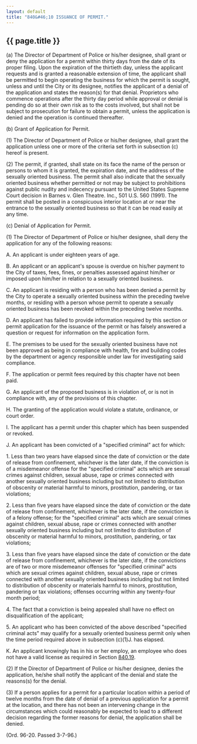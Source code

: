 ```yaml
---
layout: default 
title: "840&#46;10 ISSUANCE OF PERMIT."
---
```


{{ page.title }}
----------------

​(a) The Director of Department of Police or his/her designee, shall
grant or deny the application for a permit within thirty days from the
date of its proper filing. Upon the expiration of the thirtieth day,
unless the applicant requests and is granted a reasonable extension of
time, the applicant shall be permitted to begin operating the business
for which the permit is sought, unless and until the City or its
designee, notifies the applicant of a denial of the application and
states the reason(s) for that denial. Proprietors who commence
operations after the thirty day period while approval or denial is
pending do so at their own risk as to the costs involved, but shall not
be subject to prosecution for failure to obtain a permit, unless the
application is denied and the operation is continued thereafter.

​(b) Grant of Application for Permit.

​(1) The Director of Department of Police or his/her designee, shall
grant the application unless one or more of the criteria set forth in
subsection (c) hereof is present.

​(2) The permit, if granted, shall state on its face the name of the
person or persons to whom it is granted, the expiration date, and the
address of the sexually oriented business. The permit shall also
indicate that the sexually oriented business whether permitted or not
may be subject to prohibitions against public nudity and indecency
pursuant to the United States Supreme Court decision in Barnes v. Glen
Theatre. Inc., 501 U.S. 560 (1991). The permit shall be posted in a
conspicuous interior location at or near the entrance to the sexually
oriented business so that it can be read easily at any time.

​(c) Denial of Application for Permit.

​(1) The Director of Department of Police or his/her designee, shall
deny the application for any of the following reasons:

A. An applicant is under eighteen years of age.

B. An applicant or an applicant's spouse is overdue on his/her payment
to the City of taxes, fees, fines, or penalties assessed against him/her
or imposed upon him/her in relation to a sexually oriented business.

C. An applicant is residing with a person who has been denied a permit
by the City to operate a sexually oriented business within the preceding
twelve months, or residing with a person whose permit to operate a
sexually oriented business has been revoked within the preceding twelve
months.

D. An applicant has failed to provide information required by this
section or permit application for the issuance of the permit or has
falsely answered a question or request for information on the
application form.

E. The premises to be used for the sexually oriented business have not
been approved as being in compliance with health, fire and building
codes by the department or agency responsible under law for
investigating said compliance.

F. The application or permit fees required by this chapter have not been
paid.

G. An applicant of the proposed business is in violation of, or is not
in compliance with, any of the provisions of this chapter.

H. The granting of the application would violate a statute, ordinance,
or court order.

I. The applicant has a permit under this chapter which has been
suspended or revoked.

J. An applicant has been convicted of a "specified criminal" act for
which:

​1. Less than two years have elapsed since the date of conviction or the
date of release from confinement, whichever is the later date, if the
conviction is of a misdemeanor offense for the "specified criminal" acts
which are sexual crimes against children, sexual abuse, rape or crimes
connected with another sexually oriented business including but not
limited to distribution of obscenity or material harmful to minors,
prostitution, pandering, or tax violations;

​2. Less than five years have elapsed since the date of conviction or
the date of release from confinement, whichever is the later date, if
the conviction is of a felony offense; for the "specified criminal" acts
which are sexual crimes against children, sexual abuse, rape or crimes
connected with another sexually oriented business including but not
limited to distribution of obscenity or material harmful to minors,
prostitution, pandering, or tax violations;

​3. Less than five years have elapsed since the date of conviction or
the date of release from confinement, whichever is the later date, if
the convictions are of two or more misdemeanor offenses for "specified
criminal" acts which are sexual crimes against children, sexual abuse,
rape or crimes connected with another sexually oriented business
including but not limited to distribution of obscenity or materials
harmful to minors, prostitution, pandering or tax violations; offenses
occurring within any twenty-four month period;

​4. The fact that a conviction is being appealed shall have no effect on
disqualification of the applicant;

​5. An applicant who has been convicted of the above described
"specified criminal acts" may qualify for a sexually oriented business
permit only when the time period required above in subsection (c)(1)J.
has elapsed.

K. An applicant knowingly has in his or her employ, an employee who does
not have a valid license as required in Section [840.19](3d74fb10.html).

​(2) If the Director of Department of Police or his/her designee, denies
the application, he/she shall notify the applicant of the denial and
state the reasons(s) for the denial.

​(3) If a person applies for a permit for a particular location within a
period of twelve months from the date of denial of a previous
application for a permit at the location, and there has not been an
intervening change in the circumstances which could reasonably be
expected to lead to a different decision regarding the former reasons
for denial, the application shall be denied.

(Ord. 96-20. Passed 3-7-96.)
